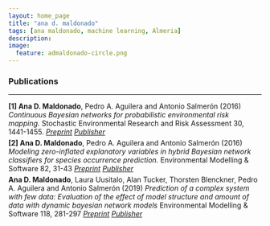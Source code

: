 ```yaml
---
layout: home_page
title: "ana d. maldonado"
tags: [ana maldonado, machine learning, Almeria]
description: 
image:
  feature: admaldonado-circle.png
---
```



<style>
    ol.custom-counter {
        counter-reset: item; /* Initialize the counter */
        list-style-type: none; /* Remove default numbering */
        padding-left: 0; /* Remove default padding */
    }

    ol.custom-counter > li {
        counter-increment: item; /* Increment the counter */
        margin-bottom: 5px; /* Add some space between items */
    }

    ol.custom-counter > li::before {
        content: "[" counter(item) "] "; /* Display the counter with brackets */
        font-weight: bold; /* Optional: make the number bold */
    }
</style>

### Publications
---

<ol class="custom-counter">
  <li>
    <strong>Ana D. Maldonado</strong>, Pedro A. Aguilera and Antonio Salmerón (2016)<em> Continuous Bayesian networks for probabilistic environmental risk mapping. </em> 
  Stochastic Environmental Research and Risk Assessment 30, 1441-1455. 
  <a href="/papers/2016-serra-preprint.pdf"><i class="fa fa-file-pdf-o" aria-hidden="true" > Preprint</i></a>
  <a href="https://doi.org/10.1007/s00477-015-1133-2"><i class="ai ai-doi" aria-hidden="true" > Publisher</i></a> 
  </li>
  <li>
    <strong>Ana D. Maldonado</strong>, Pedro A. Aguilera and Antonio Salmerón (2016)<em> Modeling zero-inflated explanatory variables in hybrid Bayesian network classifiers for species occurrence prediction. </em> 
  Environmental Modelling & Software 82, 31-43 
  <a href="/papers/2016-ems-preprint.pdf"><i class="fa fa-file-pdf-o" aria-hidden="true" > Preprint</i></a>
  <a href="https://doi.org/10.1016/j.envsoft.2016.04.003"><i class="ai ai-doi" aria-hidden="true" > Publisher</i></a> 
  </li>
  <strong>Ana D. Maldonado</strong>, Laura Uusitalo, Alan Tucker, Thorsten Blenckner, Pedro A. Aguilera and
Antonio Salmerón (2019)<em> Prediction of a complex system with few data: Evaluation of the effect of model structure and amount of data with dynamic bayesian network models </em> 
  Environmental Modelling & Software 118, 281-297 
  <a href="/papers/2016-ems-preprint.pdf"><i class="fa fa-file-pdf-o" aria-hidden="true" > Preprint</i></a>
  <a href="https://doi.org/10.1016/j.envsoft.2019.04.011"><i class="ai ai-doi" aria-hidden="true" > Publisher</i></a> 
  </li>

</ol>


